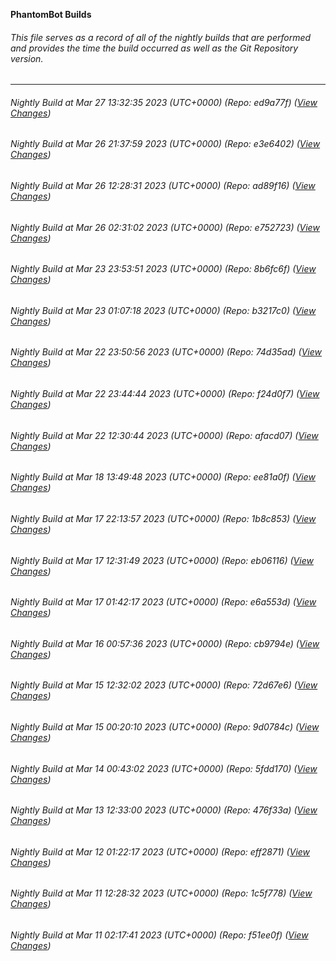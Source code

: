**PhantomBot Builds**

###### This file serves as a record of all of the nightly builds that are performed and provides the time the build occurred as well as the Git Repository version.
-------------------------------------------------------------------------------------------------------------
###### Nightly Build at Mar 27 13:32:35 2023 (UTC+0000) (Repo: ed9a77f) ([View Changes](https://github.com/PhantomBot/PhantomBot/compare/e3e6402...ed9a77f))
###### Nightly Build at Mar 26 21:37:59 2023 (UTC+0000) (Repo: e3e6402) ([View Changes](https://github.com/PhantomBot/PhantomBot/compare/ad89f16...e3e6402))
###### Nightly Build at Mar 26 12:28:31 2023 (UTC+0000) (Repo: ad89f16) ([View Changes](https://github.com/PhantomBot/PhantomBot/compare/e752723...ad89f16))
###### Nightly Build at Mar 26 02:31:02 2023 (UTC+0000) (Repo: e752723) ([View Changes](https://github.com/PhantomBot/PhantomBot/compare/8b6fc6f...e752723))
###### Nightly Build at Mar 23 23:53:51 2023 (UTC+0000) (Repo: 8b6fc6f) ([View Changes](https://github.com/PhantomBot/PhantomBot/compare/b3217c0...8b6fc6f))
###### Nightly Build at Mar 23 01:07:18 2023 (UTC+0000) (Repo: b3217c0) ([View Changes](https://github.com/PhantomBot/PhantomBot/compare/74d35ad...b3217c0))
###### Nightly Build at Mar 22 23:50:56 2023 (UTC+0000) (Repo: 74d35ad) ([View Changes](https://github.com/PhantomBot/PhantomBot/compare/f24d0f7...74d35ad))
###### Nightly Build at Mar 22 23:44:44 2023 (UTC+0000) (Repo: f24d0f7) ([View Changes](https://github.com/PhantomBot/PhantomBot/compare/afacd07...f24d0f7))
###### Nightly Build at Mar 22 12:30:44 2023 (UTC+0000) (Repo: afacd07) ([View Changes](https://github.com/PhantomBot/PhantomBot/compare/ee81a0f...afacd07))
###### Nightly Build at Mar 18 13:49:48 2023 (UTC+0000) (Repo: ee81a0f) ([View Changes](https://github.com/PhantomBot/PhantomBot/compare/1b8c853...ee81a0f))
###### Nightly Build at Mar 17 22:13:57 2023 (UTC+0000) (Repo: 1b8c853) ([View Changes](https://github.com/PhantomBot/PhantomBot/compare/eb06116...1b8c853))
###### Nightly Build at Mar 17 12:31:49 2023 (UTC+0000) (Repo: eb06116) ([View Changes](https://github.com/PhantomBot/PhantomBot/compare/e6a553d...eb06116))
###### Nightly Build at Mar 17 01:42:17 2023 (UTC+0000) (Repo: e6a553d) ([View Changes](https://github.com/PhantomBot/PhantomBot/compare/cb9794e...e6a553d))
###### Nightly Build at Mar 16 00:57:36 2023 (UTC+0000) (Repo: cb9794e) ([View Changes](https://github.com/PhantomBot/PhantomBot/compare/72d67e6...cb9794e))
###### Nightly Build at Mar 15 12:32:02 2023 (UTC+0000) (Repo: 72d67e6) ([View Changes](https://github.com/PhantomBot/PhantomBot/compare/9d0784c...72d67e6))
###### Nightly Build at Mar 15 00:20:10 2023 (UTC+0000) (Repo: 9d0784c) ([View Changes](https://github.com/PhantomBot/PhantomBot/compare/5fdd170...9d0784c))
###### Nightly Build at Mar 14 00:43:02 2023 (UTC+0000) (Repo: 5fdd170) ([View Changes](https://github.com/PhantomBot/PhantomBot/compare/476f33a...5fdd170))
###### Nightly Build at Mar 13 12:33:00 2023 (UTC+0000) (Repo: 476f33a) ([View Changes](https://github.com/PhantomBot/PhantomBot/compare/eff2871...476f33a))
###### Nightly Build at Mar 12 01:22:17 2023 (UTC+0000) (Repo: eff2871) ([View Changes](https://github.com/PhantomBot/PhantomBot/compare/1c5f778...eff2871))
###### Nightly Build at Mar 11 12:28:32 2023 (UTC+0000) (Repo: 1c5f778) ([View Changes](https://github.com/PhantomBot/PhantomBot/compare/f51ee0f...1c5f778))
###### Nightly Build at Mar 11 02:17:41 2023 (UTC+0000) (Repo: f51ee0f) ([View Changes](https://github.com/PhantomBot/PhantomBot/compare/f55d389...f51ee0f))
